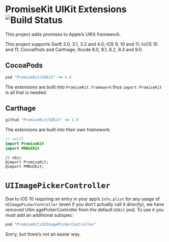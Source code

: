 # PromiseKit UIKit Extensions ![Build Status]

This project adds promises to Apple’s UIKit framework.

This project supports Swift 3.0, 3.1, 3.2 and 4.0; iOS 9, 10 and 11; tvOS 10 and
11; CocoaPods and Carthage; Xcode 8.0, 8.1, 8.2, 8.3 and 9.0.

## CocoaPods

```ruby
pod "PromiseKit/UIKit" ~> 4.0
```

The extensions are built into `PromiseKit.framework` thus `import PromiseKit` is
all that is needed.

## Carthage

```ruby
github "PromiseKit/UIKit" ~> 1.0
```

The extensions are built into their own framework:

```swift
// swift
import PromiseKit
import PMKUIKit
```

```objc
// objc
@import PromiseKit;
@import PMKUIKit;
```

# `UIImagePickerController`

Due to iOS 10 requiring an entry in your app’s `Info.plist` for any usage of `UIImagePickerController` (even if you don’t actually call it directly), we have removed UIIm agePickerController from the default `UIKit` pod. To use it you must add an additional subspec:

```ruby
pod "PromiseKit/UIImagePickerController"
```

Sorry, but there’s not an easier way.


[Build Status]: https://travis-ci.org/PromiseKit/UIKit.svg?branch=master
